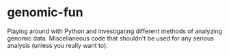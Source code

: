 # genomic-fun
Playing around with Python and investigating different methods of analyzing genomic data. Miscellaneous code that shouldn't be used for any serious analysis (unless you really want to).
